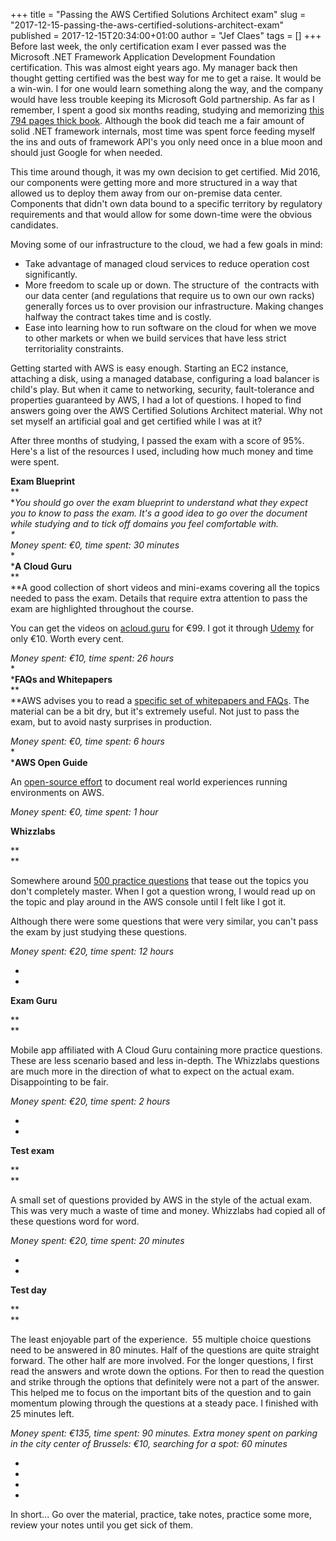 +++
title = "Passing the AWS Certified Solutions Architect exam"
slug = "2017-12-15-passing-the-aws-certified-solutions-architect-exam"
published = 2017-12-15T20:34:00+01:00
author = "Jef Claes"
tags = []
+++
Before last week, the only certification exam I ever passed was the
Microsoft .NET Framework Application Development Foundation
certification. This was almost eight years ago. My manager back then
thought getting certified was the best way for me to get a raise. It
would be a win-win. I for one would learn something along the way, and
the company would have less trouble keeping its Microsoft Gold
partnership. As far as I remember, I spent a good six months reading,
studying and memorizing [this 794 pages thick
book](https://www.amazon.com/MCTS-Self-Paced-Training-Exam-70-536/dp/0735626197).
Although the book did teach me a fair amount of solid .NET framework
internals, most time was spent force feeding myself the ins and outs of
framework API's you only need once in a blue moon and should just Google
for when needed.  
  
This time around though, it was my own decision to get certified. Mid
2016, our components were getting more and more structured in a way that
allowed us to deploy them away from our on-premise data center.
Components that didn't own data bound to a specific territory by
regulatory requirements and that would allow for some down-time were the
obvious candidates.  
  
Moving some of our infrastructure to the cloud, we had a few goals in
mind:  

-   Take advantage of managed cloud services to reduce operation cost
    significantly.
-   More freedom to scale up or down. The structure of  the contracts
    with our data center (and regulations that require us to own our own
    racks) generally forces us to over provision our infrastructure.
    Making changes halfway the contract takes time and is costly.
-   Ease into learning how to run software on the cloud for when we move
    to other markets or when we build services that have less strict
    territoriality constraints.

  
Getting started with AWS is easy enough. Starting an EC2 instance,
attaching a disk, using a managed database, configuring a load balancer
is child's play. But when it came to networking, security,
fault-tolerance and properties guaranteed by AWS, I had a lot of
questions. I hoped to find answers going over the AWS Certified
Solutions Architect material. Why not set myself an artificial goal and
get certified while I was at it?

  

After three months of studying, I passed the exam with a score of 95%.
Here's a list of the resources I used, including how much money and time
were spent.  
  
**Exam Blueprint**  
**  
**You should go over the exam blueprint to understand what they expect
you to know to pass the exam. It's a good idea to go over the document
while studying and to tick off domains you feel comfortable with.  
*  
Money spent: €0, time spent: 30 minutes*  
*  
***A Cloud Guru**  
**  
**A good collection of short videos and mini-exams covering all the
topics needed to pass the exam. Details that require extra attention to
pass the exam are highlighted throughout the course.  
  
You can get the videos on [acloud.guru](https://acloud.guru/) for €99. I
got it through [Udemy](https://www.udemy.com/) for only €10. Worth every
cent.  
  
*Money spent: €10, time spent: 26 hours*  
*  
***FAQs and Whitepapers**  
**  
**AWS advises you to read a [specific set of whitepapers and
FAQs](https://aws.amazon.com/certification/certification-prep/). The
material can be a bit dry, but it's extremely useful. Not just to pass
the exam, but to avoid nasty surprises in production.  
  
*Money spent: €0, time spent: 6 hours*  
*  
***AWS Open Guide**  
  
An [open-source effort](https://github.com/open-guides/og-aws) to
document real world experiences running environments on AWS.  
  
*Money spent: €0, time spent: 1 hour*

  

**Whizzlabs**

**  
**

Somewhere around [500 practice questions](https://www.whizlabs.com/)
that tease out the topics you don't completely master. When I got a
question wrong, I would read up on the topic and play around in the AWS
console until I felt like I got it.

  

Although there were some questions that were very similar, you can't
pass the exam by just studying these questions.

  

*Money spent: €20, time spent: 12 hours*

*  
*

**Exam Guru**

**  
**

Mobile app affiliated with A Cloud Guru containing more practice
questions. These are less scenario based and less in-depth. The
Whizzlabs questions are much more in the direction of what to expect on
the actual exam. Disappointing to be fair.

  

*Money spent: €20, time spent: 2 hours*

*  
*

**Test exam**

**  
**

A small set of questions provided by AWS in the style of the actual
exam. This was very much a waste of time and money. Whizzlabs had copied
all of these questions word for word.

  

*Money spent: €20, time spent: 20 minutes*

*  
*

**Test day**

**  
**

The least enjoyable part of the experience.  55 multiple choice
questions need to be answered in 80 minutes. Half of the questions are
quite straight forward. The other half are more involved. For the longer
questions, I first read the answers and wrote down the options. For then
to read the question and strike through the options that definitely were
not a part of the answer. This helped me to focus on the important bits
of the question and to gain momentum plowing through the questions at a
steady pace. I finished with 25 minutes left.

  

*Money spent: €135, time spent: 90 minutes. Extra money spent on parking
in the city center of Brussels: €10, searching for a spot: 60 minutes*

*  
*

*  
*

In short... Go over the material, practice, take notes, practice some
more, review your notes until you get sick of them.
